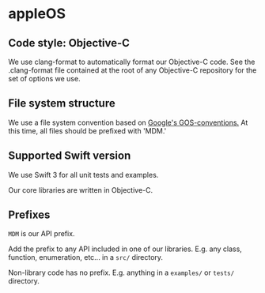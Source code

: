 # appleOS

## Code style: Objective-C

We use clang-format to automatically format our Objective-C code. See the .clang-format file contained at the root of any Objective-C repository for the set of options we use.

## File system structure

We use a file system convention based on [Google's GOS-conventions.](https://github.com/google/GOS-conventions) At this time, all files should be prefixed with 'MDM.'

## Supported Swift version

We use Swift 3 for all unit tests and examples.

Our core libraries are written in Objective-C.

## Prefixes

`MDM` is our API prefix.

Add the prefix to any API included in one of our libraries. E.g. any class, function, enumeration, etc... in a `src/` directory.

Non-library code has no prefix. E.g. anything in a `examples/` or `tests/` directory.
